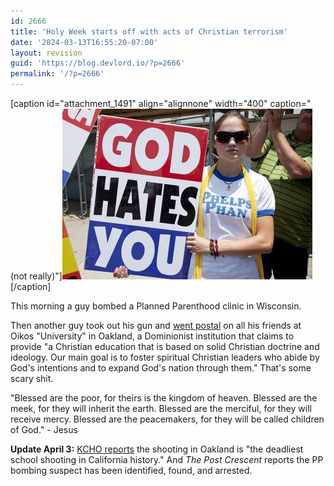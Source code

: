 ```yaml
---
id: 2666
title: 'Holy Week starts off with acts of Christian terrorism'
date: '2024-03-13T16:55:20-07:00'
layout: revision
guid: 'https://blog.devlord.io/?p=2666'
permalink: '/?p=2666'
---
```


[caption id="attachment_1491" align="alignnone" width="400" caption="(not really)"]<a href="/assets/img/2012/04/god-hates-you.jpg"><img class="size-full wp-image-1491" title="god-hates-you" src="/assets/img/2012/04/god-hates-you.jpg" alt="not really" width="400" height="273" /></a>[/caption]

This morning a guy bombed a Planned Parenthood clinic in Wisconsin.

Then another guy took out his gun and <a href="http://www.huffingtonpost.com/2012/04/02/oikos-university-shooting_n_1397572.html">went postal</a> on all his friends at Oikos "University" in Oakland, a Dominionist institution that claims to provide "a Christian education that is based on solid Christian doctrine and ideology. Our main goal is to foster spiritual Christian leaders who abide by God's intentions and to expand God's nation through them." That's some scary shit.

"Blessed are the poor, for theirs is the kingdom of heaven. Blessed are the meek, for they will inherit the earth. Blessed are the merciful, for they will receive mercy. Blessed are the peacemakers, for they will be called children of God." - Jesus

<strong>Update April 3:</strong> <a href="http://kchonews.wordpress.com/2012/04/03/oakland-university-shooting-shasta-lake-recall-chico-high-speed-chase-updated-high-speed-rail-plan-new-snow-survey-csu-executive-pay-occupy-sf-arrests-oaksterdam-raided-ca-sola/">KCHO reports</a> the shooting in Oakland is "the deadliest school shooting in California history." And <em>The Post Crescent</em> reports the PP bombing suspect has been identified, found, and arrested.